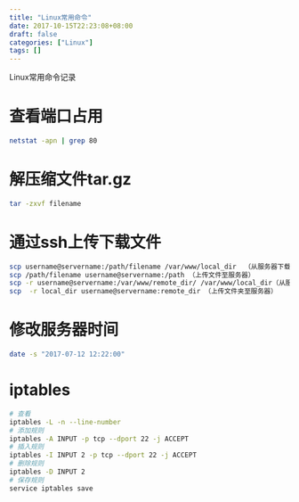 ```yaml
---
title: "Linux常用命令"
date: 2017-10-15T22:23:08+08:00
draft: false
categories: ["Linux"]
tags: []
---
```


Linux常用命令记录
<!--more-->

# 查看端口占用

``` bash
netstat -apn | grep 80
```

# 解压缩文件tar.gz

``` bash
tar -zxvf filename
```

# 通过ssh上传下载文件

``` bash
scp username@servername:/path/filename /var/www/local_dir  （从服务器下载文件）
scp /path/filename username@servername:/path （上传文件至服务器）
scp -r username@servername:/var/www/remote_dir/ /var/www/local_dir（从服务器下载文件夹）
scp  -r local_dir username@servername:remote_dir （上传文件夹至服务器）
```

# 修改服务器时间

``` bash
date -s "2017-07-12 12:22:00"
```

# iptables

``` bash
# 查看
iptables -L -n --line-number
# 添加规则
iptables -A INPUT -p tcp --dport 22 -j ACCEPT
# 插入规则
iptables -I INPUT 2 -p tcp --dport 22 -j ACCEPT
# 删除规则
iptables -D INPUT 2
# 保存规则
service iptables save
```
